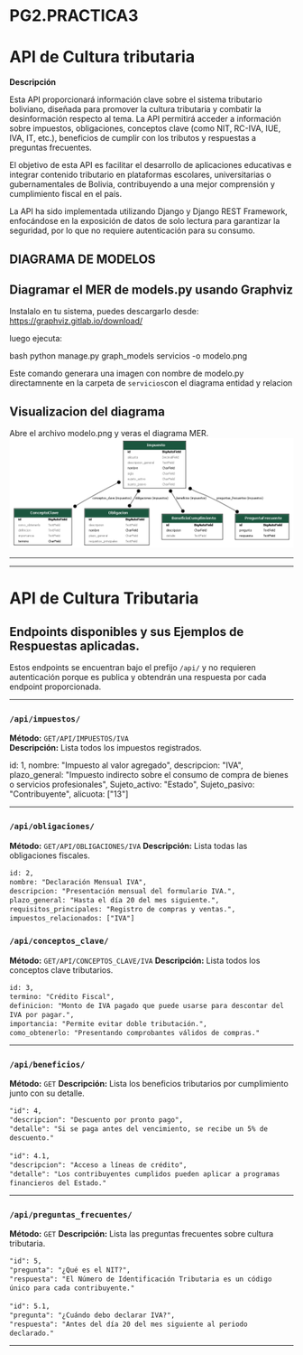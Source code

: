 # PG2.PRACTICA3

# API de Cultura tributaria

**Descripción**

Esta API proporcionará información clave sobre el sistema tributario boliviano, diseñada para promover la cultura tributaria y combatir la desinformación respecto al tema. La API permitirá acceder a información sobre impuestos, obligaciones, conceptos clave (como NIT, RC-IVA, IUE, IVA, IT, etc.), beneficios de cumplir con los tributos y respuestas a preguntas frecuentes.

El objetivo de esta API es facilitar el desarrollo de aplicaciones educativas e integrar contenido tributario en plataformas escolares, universitarias o gubernamentales de Bolivia, contribuyendo a una mejor comprensión y cumplimiento fiscal en el país.

La API ha sido implementada utilizando Django y Django REST Framework, enfocándose en la exposición de datos de solo lectura para garantizar la seguridad, por lo que no requiere autenticación para su consumo.

## DIAGRAMA DE MODELOS
## Diagramar el MER de models.py usando Graphviz

Instalalo en tu sistema, puedes descargarlo desde: https://graphviz.gitlab.io/download/

luego ejecuta:

bash
python manage.py graph_models servicios -o modelo.png

Este comando generara una imagen con nombre de modelo.py directamnente en la carpeta de `servicios`con el diagrama entidad y relacion

## Visualizacion del diagrama

Abre el archivo modelo.png y veras el diagrama MER.
![Diagrama de modelos](modelo.png)

--- 
-----------------------------------------------------------------
# API de Cultura Tributaria

## Endpoints disponibles y sus Ejemplos de Respuestas aplicadas.

Estos endpoints se encuentran bajo el prefijo `/api/` y no requieren autenticación porque es publica y obtendrán una respuesta por cada endpoint proporcionada.

---
### `/api/impuestos/`  
**Método:** `GET/API/IMPUESTOS/IVA`  
**Descripción:** Lista todos los impuestos registrados.

id: 1,
nombre: "Impuesto al valor agregado",
descripcion: "IVA",
plazo_general: "Impuesto indirecto sobre el consumo de compra de bienes o servicios profesionales",
Sujeto_activo: "Estado",
Sujeto_pasivo: "Contribuyente",
alicuota: ["13"]

---

### `/api/obligaciones/`  
**Método:** `GET/API/OBLIGACIONES/IVA` 
**Descripción:** Lista todas las obligaciones fiscales.

    id: 2,
    nombre: "Declaración Mensual IVA",
    descripcion: "Presentación mensual del formulario IVA.",
    plazo_general: "Hasta el día 20 del mes siguiente.",
    requisitos_principales: "Registro de compras y ventas.",
    impuestos_relacionados: ["IVA"]

### `/api/conceptos_clave/`  
**Método:** `GET/API/CONCEPTOS_CLAVE/IVA` 
**Descripción:** Lista todos los conceptos clave tributarios.

    id: 3,
    termino: "Crédito Fiscal",
    definicion: "Monto de IVA pagado que puede usarse para descontar del IVA por pagar.",
    importancia: "Permite evitar doble tributación.",
    como_obtenerlo: "Presentando comprobantes válidos de compras."
---
### `/api/beneficios/`
**Método:** `GET`
**Descripción:** Lista los beneficios tributarios por cumplimiento junto con su detalle.

    "id": 4,
    "descripcion": "Descuento por pronto pago",
    "detalle": "Si se paga antes del vencimiento, se recibe un 5% de descuento."

    "id": 4.1,
    "descripcion": "Acceso a líneas de crédito",
    "detalle": "Los contribuyentes cumplidos pueden aplicar a programas financieros del Estado."
---
### `/api/preguntas_frecuentes/`
**Método:** `GET`
**Descripción:** Lista las preguntas frecuentes sobre cultura tributaria.

    "id": 5,
    "pregunta": "¿Qué es el NIT?",
    "respuesta": "El Número de Identificación Tributaria es un código único para cada contribuyente."
  
    "id": 5.1,
    "pregunta": "¿Cuándo debo declarar IVA?",
    "respuesta": "Antes del día 20 del mes siguiente al periodo declarado."

----------------




